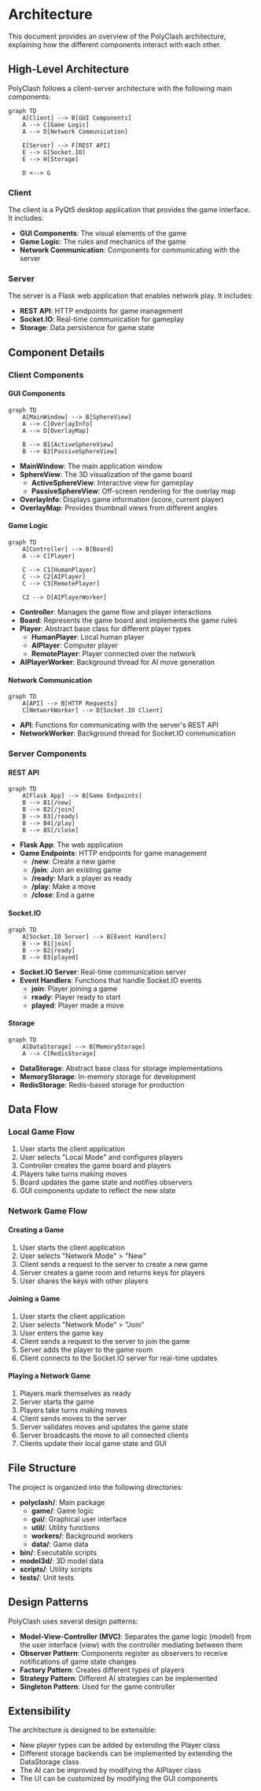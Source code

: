 # Architecture

This document provides an overview of the PolyClash architecture, explaining how the different components interact with each other.

## High-Level Architecture

PolyClash follows a client-server architecture with the following main components:

```mermaid
graph TD
    A[Client] --> B[GUI Components]
    A --> C[Game Logic]
    A --> D[Network Communication]
    
    E[Server] --> F[REST API]
    E --> G[Socket.IO]
    E --> H[Storage]
    
    D <--> G
```

### Client

The client is a PyQt5 desktop application that provides the game interface. It includes:

- **GUI Components**: The visual elements of the game
- **Game Logic**: The rules and mechanics of the game
- **Network Communication**: Components for communicating with the server

### Server

The server is a Flask web application that enables network play. It includes:

- **REST API**: HTTP endpoints for game management
- **Socket.IO**: Real-time communication for gameplay
- **Storage**: Data persistence for game state

## Component Details

### Client Components

#### GUI Components

```mermaid
graph TD
    A[MainWindow] --> B[SphereView]
    A --> C[OverlayInfo]
    A --> D[OverlayMap]
    
    B --> B1[ActiveSphereView]
    B --> B2[PassiveSphereView]
```

- **MainWindow**: The main application window
- **SphereView**: The 3D visualization of the game board
  - **ActiveSphereView**: Interactive view for gameplay
  - **PassiveSphereView**: Off-screen rendering for the overlay map
- **OverlayInfo**: Displays game information (score, current player)
- **OverlayMap**: Provides thumbnail views from different angles

#### Game Logic

```mermaid
graph TD
    A[Controller] --> B[Board]
    A --> C[Player]
    
    C --> C1[HumanPlayer]
    C --> C2[AIPlayer]
    C --> C3[RemotePlayer]
    
    C2 --> D[AIPlayerWorker]
```

- **Controller**: Manages the game flow and player interactions
- **Board**: Represents the game board and implements the game rules
- **Player**: Abstract base class for different player types
  - **HumanPlayer**: Local human player
  - **AIPlayer**: Computer player
  - **RemotePlayer**: Player connected over the network
- **AIPlayerWorker**: Background thread for AI move generation

#### Network Communication

```mermaid
graph TD
    A[API] --> B[HTTP Requests]
    C[NetworkWorker] --> D[Socket.IO Client]
```

- **API**: Functions for communicating with the server's REST API
- **NetworkWorker**: Background thread for Socket.IO communication

### Server Components

#### REST API

```mermaid
graph TD
    A[Flask App] --> B[Game Endpoints]
    B --> B1[/new]
    B --> B2[/join]
    B --> B3[/ready]
    B --> B4[/play]
    B --> B5[/close]
```

- **Flask App**: The web application
- **Game Endpoints**: HTTP endpoints for game management
  - **/new**: Create a new game
  - **/join**: Join an existing game
  - **/ready**: Mark a player as ready
  - **/play**: Make a move
  - **/close**: End a game

#### Socket.IO

```mermaid
graph TD
    A[Socket.IO Server] --> B[Event Handlers]
    B --> B1[join]
    B --> B2[ready]
    B --> B3[played]
```

- **Socket.IO Server**: Real-time communication server
- **Event Handlers**: Functions that handle Socket.IO events
  - **join**: Player joining a game
  - **ready**: Player ready to start
  - **played**: Player made a move

#### Storage

```mermaid
graph TD
    A[DataStorage] --> B[MemoryStorage]
    A --> C[RedisStorage]
```

- **DataStorage**: Abstract base class for storage implementations
- **MemoryStorage**: In-memory storage for development
- **RedisStorage**: Redis-based storage for production

## Data Flow

### Local Game Flow

1. User starts the client application
2. User selects "Local Mode" and configures players
3. Controller creates the game board and players
4. Players take turns making moves
5. Board updates the game state and notifies observers
6. GUI components update to reflect the new state

### Network Game Flow

#### Creating a Game

1. User starts the client application
2. User selects "Network Mode" > "New"
3. Client sends a request to the server to create a new game
4. Server creates a game room and returns keys for players
5. User shares the keys with other players

#### Joining a Game

1. User starts the client application
2. User selects "Network Mode" > "Join"
3. User enters the game key
4. Client sends a request to the server to join the game
5. Server adds the player to the game room
6. Client connects to the Socket.IO server for real-time updates

#### Playing a Network Game

1. Players mark themselves as ready
2. Server starts the game
3. Players take turns making moves
4. Client sends moves to the server
5. Server validates moves and updates the game state
6. Server broadcasts the move to all connected clients
7. Clients update their local game state and GUI

## File Structure

The project is organized into the following directories:

- **polyclash/**: Main package
  - **game/**: Game logic
  - **gui/**: Graphical user interface
  - **util/**: Utility functions
  - **workers/**: Background workers
  - **data/**: Game data
- **bin/**: Executable scripts
- **model3d/**: 3D model data
- **scripts/**: Utility scripts
- **tests/**: Unit tests

## Design Patterns

PolyClash uses several design patterns:

- **Model-View-Controller (MVC)**: Separates the game logic (model) from the user interface (view) with the controller mediating between them
- **Observer Pattern**: Components register as observers to receive notifications of game state changes
- **Factory Pattern**: Creates different types of players
- **Strategy Pattern**: Different AI strategies can be implemented
- **Singleton Pattern**: Used for the game controller

## Extensibility

The architecture is designed to be extensible:

- New player types can be added by extending the Player class
- Different storage backends can be implemented by extending the DataStorage class
- The AI can be improved by modifying the AIPlayer class
- The UI can be customized by modifying the GUI components
